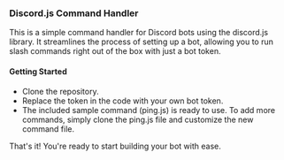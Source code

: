 <h3>Discord.js Command Handler</h3>
<p>This is a simple command handler for Discord bots using the discord.js library. It streamlines the process of setting up a bot, allowing you to run slash commands right out of the box with just a bot token.</p>

<h4>Getting Started</h4>
<ul>
  <li>Clone the repository.</li>
  <li>Replace the token in the code with your own bot token.</li>
  <li>The included sample command (ping.js) is ready to use. To add more commands, simply clone the ping.js file and customize the new command file.</li>
</ul>
<p>That's it! You're ready to start building your bot with ease.</p>
